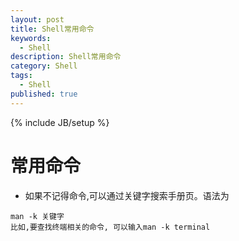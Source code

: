 ```yaml
---
layout: post
title: Shell常用命令
keywords:
  - Shell
description: Shell常用命令
category: Shell
tags:
  - Shell
published: true
---
```

{% include JB/setup %}

# 常用命令

* 如果不记得命令,可以通过关键字搜索手册页。语法为
```
man -k 关键字
比如,要查找终端相关的命令, 可以输入man -k terminal
```













